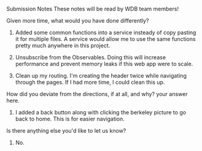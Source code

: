 Submission Notes
These notes will be read by WDB team members!

Given more time, what would you have done differently?
1. Added some common functions into a service insteady of copy pasting it for multiple files. A service would allow me to use the same functions pretty much anywhere in this project. 

2. Unsubscribe from the Observables. Doing this will increase 
performance and prevent memory leaks if this web app were to scale.

3. Clean up my routing. I'm creating the header twice while navigating through the pages. If I had more time, I could clean this up. 

How did you deviate from the directions, if at all, and why?
your answer here. 
1. I added a back button along with clicking the berkeley picture to go back to home. This is for easier navigation. 

Is there anything else you'd like to let us know?
1. No. 
